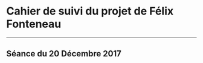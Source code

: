 # Cahier de suivi du projet de Félix Fonteneau
*********************
## Séance du 20 Décembre 2017
<!-- -->
